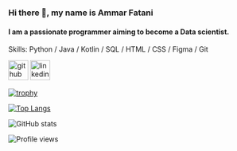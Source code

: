 ### Hi there 👋, my name is Ammar Fatani
#### I am a passionate programmer aiming to become a Data scientist.

Skills: Python / Java / Kotlin / SQL / HTML / CSS / Figma / Git



[<img src='https://cdn.jsdelivr.net/npm/simple-icons@3.0.1/icons/github.svg' alt='github' height='40'>](https://github.com/AmmarPro3)  [<img src='https://cdn.jsdelivr.net/npm/simple-icons@3.0.1/icons/linkedin.svg' alt='linkedin' height='40'>](https://www.linkedin.com/in/Ammar-Fatani/)  

[![trophy](https://github-profile-trophy.vercel.app/?username=AmmarPro3)](https://github.com/ryo-ma/github-profile-trophy)

[![Top Langs](https://github-readme-stats.vercel.app/api/top-langs/?username=AmmarPro3)](https://github.com/anuraghazra/github-readme-stats)

![GitHub stats](https://github-readme-stats.vercel.app/api?username=AmmarPro3&show_icons=true)  

![Profile views](https://gpvc.arturio.dev/AmmarPro3)  
